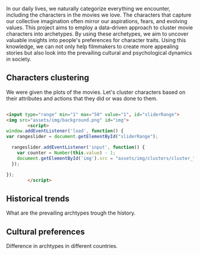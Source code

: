 In our daily lives, we naturally categorize everything we encounter, including the characters in the movies we love. The characters that capture our collective imagination often mirror our aspirations, fears, and evolving values. This project aims to employ a data-driven approach to cluster movie characters into archetypes. By using these archetypes, we aim to uncover valuable insights into people's preferences for character traits. Using this knowledge, we can not only help filmmakers to create more appealing stories but also look into the prevailing cultural and psychological dynamics in society.

## Characters clustering
We were given the plots of the movies. Let's cluster characters based on their attributes and actions that they did or was done to them.

```html

<input type="range" min="1" max="50" value="1", id="sliderRange">
<img src="assets/img/background.png" id="img">
        <script>
window.addEventListener('load', function() {
var rangeslider = document.getElementById("sliderRange");

  rangeslider.addEventListener('input', function() {
    var counter = Number(this.value) - 1;
    document.getElementById('img').src = "assets/img/clusters/cluster_" + counter.toString() + ".png"
  });

});
        </script>

```

## Historical trends
What are the prevailing archtypes trough the history.

## Cultural preferences
Difference in archtypes in different countries.
